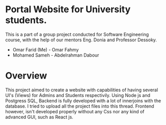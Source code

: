 # Portal Website for University students.


This is a part of a group project conducted for Software Engineering course, with the help of our mentors Eng. Donia and Professor Dessoky.

- Omar Farid (Me) - Omar Fahmy
- Mohamed Sameh - Abdelrahman Dabour 

# Overview

This project aimed to create a website with capabilities of having several UI's (Views) for Admins and Students respectivily.
Using Node js and Postgress SQL, Backend is fully developed with a lot of innerjoins with the database. I tried to upload all the project files into this thread.
Frontend however, isn't developed properly without any Css nor any kind of advanced GUI, such as React js.


